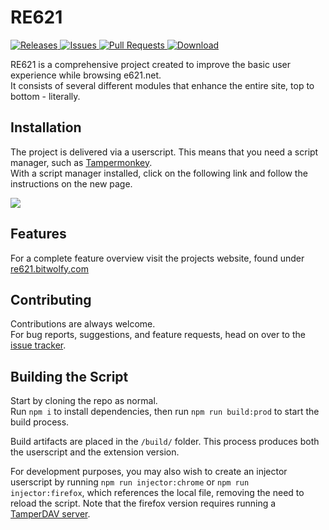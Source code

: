 <div>
  <h1>RE621</h1>
  <div>
    <a href="https://github.com/re621/re621/releases">
      <img src="https://img.shields.io/github/v/release/re621/re621.Legacy?label=version&style=flat-square" alt="Releases">
    </a>
    <a href="https://github.com/re621/re621/issues">
      <img src="https://img.shields.io/github/issues/re621/re621.Legacy?&style=flat-square" alt="Issues">
    </a>
    <a href="https://github.com/re621/re621/pulls">
      <img src="https://img.shields.io/github/issues-pr/re621/re621.Legacy?style=flat-square" alt="Pull Requests">
    </a>
    <a href="https://github.com/re621/re621/releases/latest/download/script.user.js">
      <img src="https://img.shields.io/github/downloads/re621/re621.Legacy/total?style=flat-square" alt="Download">
    </a>
  </div>
</div>

RE621 is a comprehensive project created to improve the basic user experience while browsing e621.net.  
It consists of several different modules that enhance the entire site, top to bottom - literally.

## Installation

The project is delivered via a userscript. This means that you need a script manager, such as [Tampermonkey](https://tampermonkey.net/).  
With a script manager installed, click on the following link and follow the instructions on the new page.

<a href="https://github.com/re621/re621.Legacy/releases/latest/download/script.user.js">
  <img src="https://img.shields.io/github/v/release/re621/re621.Legacy?label=Install&style=for-the-badge">
</a>

## Features

For a complete feature overview visit the projects website, found under [re621.bitwolfy.com](https://re621.bitwolfy.com/)

## Contributing

Contributions are always welcome.  
For bug reports, suggestions, and feature requests, head on over to the [issue tracker](https://github.com/re621/re621.Legacy/issues).

## Building the Script

Start by cloning the repo as normal.  
Run `npm i` to install dependencies, then run `npm run build:prod` to start the build process.

Build artifacts are placed in the `/build/` folder. This process produces both the userscript and the extension version.

For development purposes, you may also wish to create an injector userscript by running `npm run injector:chrome` or `npm run injector:firefox`, which references the local file, removing the need to reload the script. Note that the firefox version requires running a [TamperDAV server](https://github.com/Tampermonkey/tamperdav).

